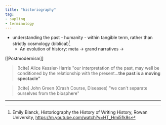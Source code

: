 ```yaml
---
title: "historiography"
tag: 
- sapling
- terminology
---
```


- understanding the past - humanity - within tangible term, rather than strictly cosmology (biblical)[^1]
	- An evolution of history: meta -> grand narratives -> 

[[Postmodernism]]

> [!cite] Alice Kessler-Harris 
"our interpretation of the past, may well be conditioned by the relationship with the present...**the past is a moving spectacle"**

> [!cite] John Green (Crash Course, Diseases)
>  "we can't separate ourselves from the biosphere" 


---
[^1]: Emily Blanck, Historiography the History of Writing History, Rowan University, https://m.youtube.com/watch?v=HT_Hmi51k8s